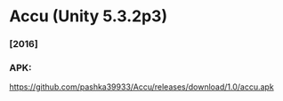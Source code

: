 # Accu (Unity 5.3.2p3)
### [2016]

### APK:
https://github.com/pashka39933/Accu/releases/download/1.0/accu.apk

